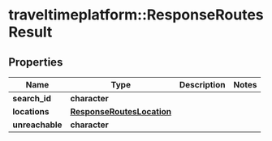 # traveltimeplatform::ResponseRoutesResult

## Properties
Name | Type | Description | Notes
------------ | ------------- | ------------- | -------------
**search_id** | **character** |  | 
**locations** | [**ResponseRoutesLocation**](ResponseRoutesLocation.md) |  | 
**unreachable** | **character** |  | 


